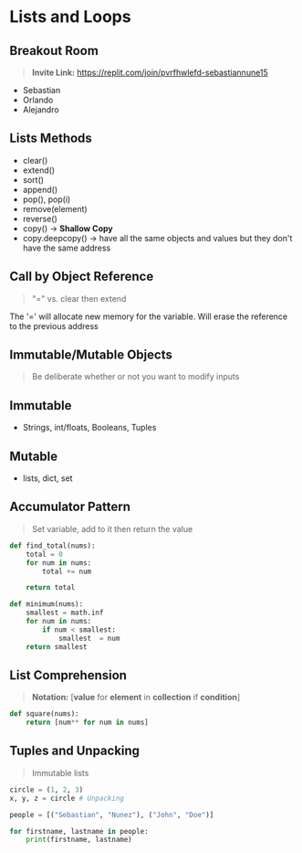 # Lists and Loops

## Breakout Room

> **Invite Link:** https://replit.com/join/pvrfhwlefd-sebastiannune15

- Sebastian
- Orlando
- Alejandro

## Lists Methods

- clear()
- extend()
- sort()
- append()
- pop(), pop(i)
- remove(element)
- reverse()
- copy() -> **Shallow Copy**
- copy.deepcopy() -> have all the same objects and values but they don't have the same address

## Call by Object Reference

> "=" vs. clear then extend

The '=' will allocate new memory for the variable. Will erase the reference to the previous address

## Immutable/Mutable Objects

> Be deliberate whether or not you want to modify inputs

## Immutable

- Strings, int/floats, Booleans, Tuples

## Mutable

- lists, dict, set

## Accumulator Pattern

> Set variable, add to it then return the value

```python
def find_total(nums):
    total = 0
    for num in nums:
        total += num

    return total
```

```python
def minimum(nums):
    smallest = math.inf
    for num in nums:
        if num < smallest:
            smallest  = num
    return smallest
```

## List Comprehension

> **Notation:** [**value** for **element** in **collection** if **condition**]

```python
def square(nums):
    return [num** for num in nums]
```

## Tuples and Unpacking

> Immutable lists

```python
circle = (1, 2, 3)
x, y, z = circle # Unpacking

people = [("Sebastian", "Nunez"), ("John", "Doe")]

for firstname, lastname in people:
    print(firstname, lastname)
```
